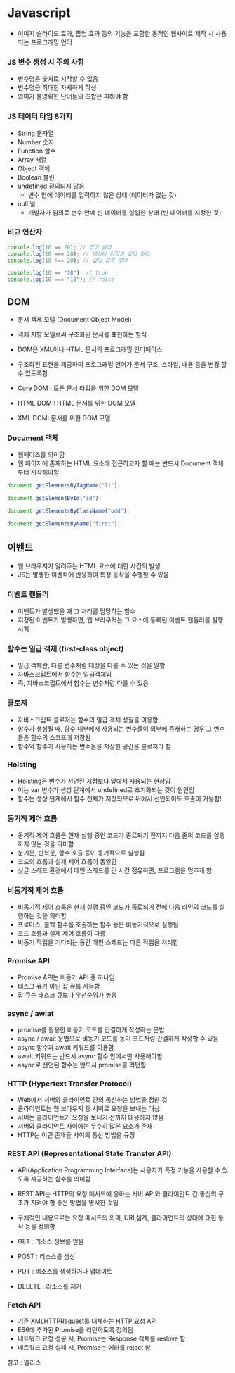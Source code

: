 # Javascript

- 이미지 슬라이드 효과, 팝업 효과 등의 기능을 포함한 동적인 웹사이트 제작 시 사용되는 프로그래밍 언어

### JS 변수 생성 시 주의 사항

- 변수명은 숫자로 시작할 수 없음
- 변수명은 최대한 자세하게 작성
- 의미가 불명확한 단어들의 조합은 피해야 함

### JS 데이터 타입 8가지

- String 문자열
- Number 숫자
- Function 함수
- Array 배열
- Object 객체
- Boolean 불린
- undefined 정의되지 않음
  - 변수 안에 데이터를 입력하지 않은 상태 (데이터가 없는 것)
- null 널
  - 개발자가 임의로 변수 안에 빈 데이터를 삽입한 상태 (빈 데이터를 지정한 것)

### 비교 연산자

```javascript
console.log(10 == 20); // 값이 같다
console.log(10 === 20); // 데이터 타입과 값이 같다
console.log(10 !== 20); // 값이 같지 않다

console.log(10 == "10"); // true
console.log(10 === "10"); // false
```

## DOM

- 문서 객체 모델 (Document Object Model)
- 객체 지향 모델로써 구조화된 문서를 표현하는 형식
- DOM은 XML이나 HTML 문서의 프로그래밍 인터페이스
- 구조화된 표현을 제공하여 프로그래밍 언어가 문서 구조, 스타일, 내용 등을 변경 할 수 있도록함

- Core DOM : 모든 문서 타입을 위한 DOM 모델
- HTML DOM : HTML 문서를 위한 DOM 모델
- XML DOM: 문서를 위한 DOM 모델

### Document 객체

- 웹페이즈를 의미함
- 웹 페이지에 존재하는 HTML 요소에 접근하고자 할 때는 반드시 Document 객체부터 시작해야함

```javascript
document.getElementsByTagName("li");

document.getElementById("id");

document.getElementsByClassName("odd");

document.getElementsByName("first");
```

## 이벤트

- 웹 브라우저가 알려주는 HTML 요소에 대한 사건의 발생
- JS는 발생한 이벤트에 반응하여 특정 동작을 수행할 수 있음

### 이벤트 핸들러

- 이벤트가 발생했을 때 그 처리를 담당하는 함수
- 지정된 이벤트가 발생하면, 웹 브라우저는 그 요소에 등록된 이벤트 핸들러를 실행시킴

### 함수는 일급 객체 (first-class object)
- 일급 객체란, 다른 변수처럼 대상을 다룰 수 있는 것을 말함
- 자바스크립트에서 함수는 일급객체임
- 즉, 자바스크립트에서 함수는 변수처럼 다룰 수 있음

### 클로저
- 자바스크립트 클로저는 함수의 일급 객체 성질을 이용함
- 함수가 생성될 때, 함수 내부에서 사용되는 변수들이 외부에 존재하는 경우 그 변수들은 함수의 스코프에 저장됨
- 함수와 함수가 사용하는 변수들을 저장한 공간을 클로저라 함

### Hoisting
- Hoisting은 변수가 선언된 시점보다 앞에서 사용되는 현상임
- 이는 var 변수가 생성 단계에서 undefined로 초기화되는 것이 원인임
- 함수는 생성 단계에서 함수 전체가 저장되므로 뒤에서 선언되어도 호출이 가능함!

### 동기적 제어 흐름
- 동기적 제어 흐름은 현재 실행 중인 코드가 종료되기 전까지 다음 줄의 코드를 실행하지 않는 것을 의미함
- 분기문, 반복문, 함수 호출 등이 동기적으로 실행됨
- 코드의 흐름과 실제 제어 흐름이 동일함
- 싱글 스레드 환경에서 메인 스레드를 긴 시간 점유하면, 프로그램을 멈추게 함

### 비동기적 제어 흐름
- 비동기적 제어 흐름은 현재 실행 중인 코드가 종료되기 전에 다음 라인의 코드를 실행하는 것을 의미함
- 프로미스, 콜백 함수를 호출하는 함수 등은 비동기적으로 실행됨
- 코드 흐름과 실제 제어 흐름이 다름
- 비동기 작업을 기다리는 동안 메인 스레드는 다른 작업을 처리함

### Promise API
- Promise API는 비동기 API 중 하나임
- 태스크 큐가 아닌 잡 큐를 사용함
- 잡 큐는 태스크 큐보다 우선순위가 높음

### async / awiat
- promise를 활용한 비동기 코드를 간결하게 작성하는 문법
- async / await 문법으로 비동기 코드를 동기 코드처럼 간결하게 작성할 수 있음
- async 함수과 await 키워드를 이용함
- await 키워드는 반드시 async 함수 안에서만 사용해야함
- async로 선언된 함수는 반드시 promise를 리턴함

### HTTP (Hypertext Transfer Protocol)
- Web에서 서버와 클라이언트 간의 통신하는 방법을 정한 것
- 클라이언트는 웹 브라우저 등 서버로 요청을 보내는 대상
- 서버는 클라이언트가 요청을 보내기 전까지 대응하지 않음
- 서버와 클라이언트 사이에는 무수히 많은 요소가 존재
- HTTP는 이런 존재들 사이의 통신 방법을 규정

### REST API (Representational State Transfer API)
- API(Application Programming Interface)는 사용자가 특정 기능을 사용할 수 있도록 제공하는 함수를 의미함
- REST API는 HTTP의 요청 메서드에 응하는 서버 API와 클라이언트 간 통신의 구조가 지켜야 할 좋은 방법을 명시한 것임
- 구체적인 내용으로는 요청 메서드의 의미, URI 설계, 클라이언트의 상태에 대한 동작 등을 정의함

- GET : 리소스 정보를 얻음
- POST : 리소스를 생성
- PUT : 리소스를 생성하거나 업데이트
- DELETE : 리소스를 제거

### Fetch API
- 기존 XMLHTTPRequest를 대체하는 HTTP 요청 API
- ES6에 추가된 Promise를 리턴하도록 정의됨
- 네트워크 요청 성공 시, Promise는 Response 객체를 reslove 함
- 네트워크 요청 실패 시, Promise는 에러를 reject 함

참고 : 엘리스
